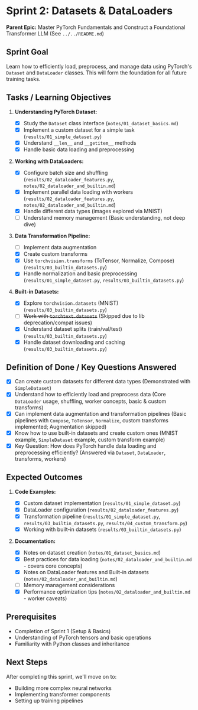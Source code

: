 # Sprint 2: Datasets & DataLoaders

**Parent Epic:** Master PyTorch Fundamentals and Construct a Foundational Transformer LLM (See `../../README.md`)

## Sprint Goal

Learn how to efficiently load, preprocess, and manage data using PyTorch's `Dataset` and `DataLoader` classes. This will form the foundation for all future training tasks.

## Tasks / Learning Objectives

1. **Understanding PyTorch Dataset:**

   - [x] Study the `Dataset` class interface (`notes/01_dataset_basics.md`)
   - [x] Implement a custom dataset for a simple task (`results/01_simple_dataset.py`)
   - [x] Understand `__len__` and `__getitem__` methods
   - [x] Handle basic data loading and preprocessing

2. **Working with DataLoaders:**

   - [x] Configure batch size and shuffling (`results/02_dataloader_features.py`, `notes/02_dataloader_and_builtin.md`)
   - [x] Implement parallel data loading with workers (`results/02_dataloader_features.py`, `notes/02_dataloader_and_builtin.md`)
   - [x] Handle different data types (images explored via MNIST)
   - [ ] Understand memory management (Basic understanding, not deep dive)

3. **Data Transformation Pipeline:**

   - [ ] Implement data augmentation
   - [x] Create custom transforms
   - [x] Use `torchvision.transforms` (ToTensor, Normalize, Compose) (`results/03_builtin_datasets.py`)
   - [x] Handle normalization and basic preprocessing (`results/01_simple_dataset.py`, `results/03_builtin_datasets.py`)

4. **Built-in Datasets:**
   - [x] Explore `torchvision.datasets` (MNIST) (`results/03_builtin_datasets.py`)
   - [ ] ~~Work with `torchtext.datasets`~~ (Skipped due to lib deprecation/compat issues)
   - [x] Understand dataset splits (train/val/test) (`results/03_builtin_datasets.py`)
   - [x] Handle dataset downloading and caching (`results/03_builtin_datasets.py`)

## Definition of Done / Key Questions Answered

- [x] Can create custom datasets for different data types (Demonstrated with `SimpleDataset`)
- [x] Understand how to efficiently load and preprocess data (Core `DataLoader` usage, shuffling, worker concepts, basic & custom transforms)
- [x] Can implement data augmentation and transformation pipelines (Basic pipelines with `Compose`, `ToTensor`, `Normalize`, custom transforms implemented; Augmentation skipped)
- [x] Know how to use built-in datasets and create custom ones (MNIST example, `SimpleDataset` example, custom transform example)
- [x] Key Question: How does PyTorch handle data loading and preprocessing efficiently? (Answered via `Dataset`, `DataLoader`, transforms, workers)

## Expected Outcomes

1. **Code Examples:**

   - [x] Custom dataset implementation (`results/01_simple_dataset.py`)
   - [x] DataLoader configuration (`results/02_dataloader_features.py`)
   - [x] Transformation pipeline (`results/01_simple_dataset.py`, `results/03_builtin_datasets.py`, `results/04_custom_transform.py`)
   - [x] Working with built-in datasets (`results/03_builtin_datasets.py`)

2. **Documentation:**
   - [x] Notes on dataset creation (`notes/01_dataset_basics.md`)
   - [x] Best practices for data loading (`notes/02_dataloader_and_builtin.md` - covers core concepts)
   - [x] Notes on DataLoader features and Built-in datasets (`notes/02_dataloader_and_builtin.md`)
   - [ ] Memory management considerations
   - [x] Performance optimization tips (`notes/02_dataloader_and_builtin.md` - worker caveats)

## Prerequisites

- Completion of Sprint 1 (Setup & Basics)
- Understanding of PyTorch tensors and basic operations
- Familiarity with Python classes and inheritance

## Next Steps

After completing this sprint, we'll move on to:

- Building more complex neural networks
- Implementing transformer components
- Setting up training pipelines
